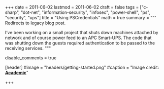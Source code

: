 +++
date = 2011-06-02
lastmod = 2011-06-02
draft = false
tags = ["c-sharp", "dot-net", "information-security", "infosec", "power-shell", "ps", "security", "ups"]
title = "Using PSCredentials"
math = true
summary = """
Redirects to legacy blog post.

I’ve been working on a small project that shuts down machines attached by network and of course power feed to an APC Smart-UPS. The code that was shutting down the guests required authentication to be passed to the receiving services.
"""

disable_comments = true

[header]
#image = "headers/getting-started.png"
#caption = "Image credit: [**Academic**](https://github.com/gcushen/hugo-academic/)"

+++

<html>
  <head>
    <title>Using PSCredentials</title>
    <link rel="canonical" href="https://binarymist.wordpress.com/2011/06/02/using-pscredentials/"/>
    <meta http-equiv="content-type" content="text/html; charset=utf-8"/>
    <meta http-equiv="refresh" content="2; url=https://binarymist.wordpress.com/2011/06/02/using-pscredentials/"/>
  </head>
</html>
